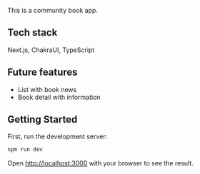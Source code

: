 This is a community book app.

## Tech stack

Next.js, ChakraUI, TypeScript

## Future features

- List with book news
- Book detail with information

## Getting Started

First, run the development server:

```bash
npm run dev
```

Open [http://localhost:3000](http://localhost:3000) with your browser to see the result.
